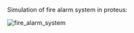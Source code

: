 Simulation of fire alarm system in proteus:
<br>

![fire_alarm_system](https://github.com/user-attachments/assets/50453d49-631b-4934-a0eb-2e6dd87f1389)
